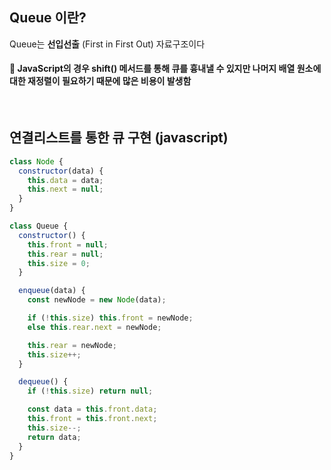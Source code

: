 ## Queue 이란?

Queue는 **선입선출** (First in First Out) 자료구조이다

#### 📌 JavaScript의 경우 shift() 메서드를 통해 큐를 흉내낼 수 있지만 나머지 배열 원소에 대한 재정렬이 필요하기 때문에 많은 비용이 발생함

<br>

## 연결리스트를 통한 큐 구현 (javascript)

```javascript
class Node {
  constructor(data) {
    this.data = data;
    this.next = null;
  }
}

class Queue {
  constructor() {
    this.front = null;
    this.rear = null;
    this.size = 0;
  }

  enqueue(data) {
    const newNode = new Node(data);

    if (!this.size) this.front = newNode;
    else this.rear.next = newNode;

    this.rear = newNode;
    this.size++;
  }

  dequeue() {
    if (!this.size) return null;

    const data = this.front.data;
    this.front = this.front.next;
    this.size--;
    return data;
  }
}
```
